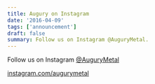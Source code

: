 ```yaml
---
title: Augury on Instagram
date: '2016-04-09'
tags: ['announcement']
draft: false
summary: Follow us on Instagram @AuguryMetal.
---
```


Follow us on Instagram [@AuguryMetal](https://www.instagram.com/augurymetal/)

[instagram.com/augurymetal](https://www.instagram.com/augurymetal/)
